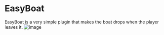 # EasyBoat
EasyBoat is a very simple plugin that makes the boat drops when the player leaves it.
![image](https://user-images.githubusercontent.com/66284365/168348024-04ed723f-f17e-4b70-85ad-9c6058e951ea.png)
